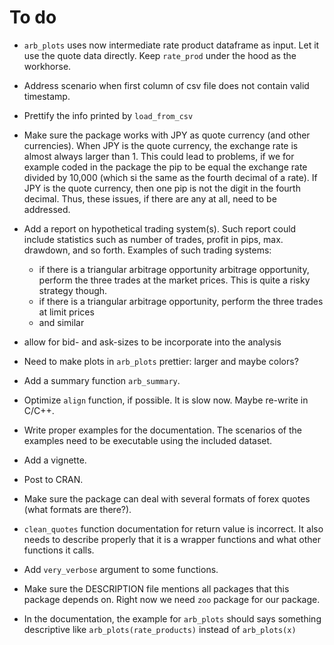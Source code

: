 # To do

- `arb_plots` uses now intermediate rate product dataframe as input. Let it use the quote data directly. Keep `rate_prod` under the hood as the workhorse.

- Address scenario when first column of csv file does not contain valid timestamp.

- Prettify the info printed by `load_from_csv`

- Make sure the package works with JPY as quote currency (and other currencies).
When JPY is the quote currency, the exchange rate is almost always larger than 1.
This could lead to problems, if we for example coded in the package the pip to be equal
the exchange rate divided by 10,000 (which si the same as the fourth decimal of a rate). 
If JPY is the quote currency, then one pip is not the digit in the fourth decimal.
Thus, these issues, if there are any at all, need to be addressed.

- Add a report on hypothetical trading system(s). Such report could include statistics
such as number of trades, profit in pips, max. drawdown, and so forth. Examples
of such trading systems:
    - if there is a triangular arbitrage opportunity arbitrage opportunity, perform the three trades
at the market prices. This is quite a risky strategy though.
    - if there is a triangular arbitrage opportunity, perform the three trades at limit prices
    - and similar

- allow for bid- and ask-sizes to be incorporate into the analysis

- Need to make plots in `arb_plots` prettier: larger and maybe colors?

- Add a summary function `arb_summary`.

- Optimize `align` function, if possible. It is slow now. Maybe re-write in C/C++.

- Write proper examples for the documentation. The scenarios of the examples need to be
executable using the included dataset.

- Add a vignette.

- Post to CRAN.

- Make sure the package can deal with several formats of forex quotes (what formats are there?).

- `clean_quotes` function documentation for return value is incorrect. It also needs
to describe properly that it is a wrapper functions and what other functions it calls.

- Add `very_verbose` argument to some functions.

- Make sure the DESCRIPTION file mentions all packages that this package depends on. 
Right now we need `zoo` package for our package.

- In the documentation, the example for `arb_plots` should says something descriptive
like `arb_plots(rate_products)` instead of `arb_plots(x)`

